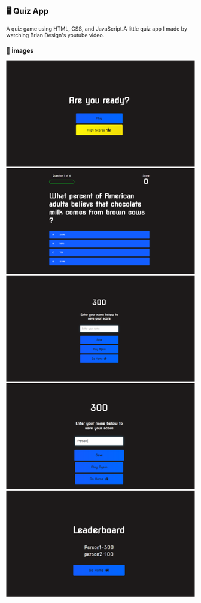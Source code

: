 ## :desktop_computer: Quiz App
A quiz game using HTML, CSS, and JavaScript.A little quiz app I made by watching Brian Design's youtube video.

### :camera_flash: İmages

<img src="img1.png">
<img src="img2.png">
<img src="img3.png">
<img src="img4.png">
<img src="img5.png">

